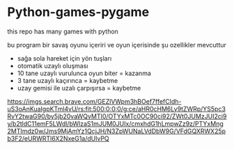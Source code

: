 # Python-games-pygame
this repo has many games with python

bu program bir savaş oyunu içeriri ve oyun içerisinde şu ozellikler mevcuttur
- sağa sola hareket için yön tuşları
- otomatik uzaylı oluşması
- 10 tane uzaylı vurulunca oyun biter  = kazanma
- 3 tane uzaylı kaçırınca = kaybetme
- uzay gemisi ile uzalı çarpışırsa = kaybetme

https://imgs.search.brave.com/GEZlVWpm3hBOef7ffefCIdh-uS3oAnKuaIgpKTml4vU/rs:fit:500:0:0:0/g:ce/aHR0cHM6Ly9tZWRp/YS5pc3RvY2twaG90/by5jb20vaWQvMTI0/OTYxMTc0OC90ci92/ZWt0JUMzJUI2ci9y/b2tldC11emF5LWdl/bWlzaS1mJUM0JUIx/cmxhdG1hLmpwZz9z/PTYxMng2MTImdz0w/Jms9MjAmYz1QcjJH/N3ZpWUNaLVdDbW9G/VFdGQXRWX25pb3F2/eURWRTl6X2NxeG1a/dUlvPQ

